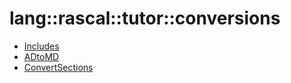 # lang::rascal::tutor::conversions


   * [Includes](../../../../../Library/lang/rascal/tutor/conversions/Includes.md)
   * [ADtoMD](../../../../../Library/lang/rascal/tutor/conversions/ADtoMD.md)
   * [ConvertSections](../../../../../Library/lang/rascal/tutor/conversions/ConvertSections.md)